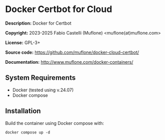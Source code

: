 Docker Certbot for Cloud
========================
**Description:** Docker for Certbot

**Copyright:** 2023-2025 Fabio Castelli (Muflone) <muflone(at)muflone.com>

**License:** GPL-3+

**Source code:** https://github.com/muflone/docker-cloud-certbot/

**Documentation:** http://www.muflone.com/docker-containers/

System Requirements
-------------------

* Docker (tested using v.24.07)
* Docker compose

Installation
------------

Build the container using Docker compose with:

    docker compose up -d

